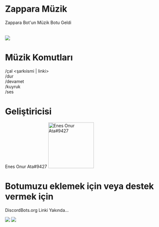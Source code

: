 # Zappara Müzik
Zappara Bot'un Müzik Botu Geldi<br/><br/><br/>
<img src="https://cdn.discordapp.com/attachments/440820385643233290/449932578833825816/unnamed_1.gif">

# Müzik Komutları
/çal <şarkıismi | linki>
<br/>/dur
<br/>/devamet
<br/>/kuyruk
<br/>/ses <ses seviyesi>

# Geliştiricisi
Enes Onur Ata#9427
<img src="https://cdn.discordapp.com/attachments/440820385643233290/455367016396750848/unnamed.jpg" alt="Enes Onur Ata#9427" height="150" width="150">

# Botumuzu eklemek için veya destek vermek için
DiscordBots.org Linki Yakında...

<img src="https://cdn.discordapp.com/attachments/440820385643233290/455082729722216448/mqdefault.jpg">
<img src="https://media.discordapp.net/attachments/455122906033291285/455123174984777729/discord_tr.png?width=300&height=300">

